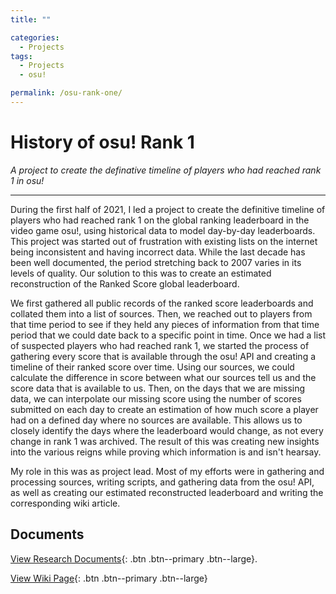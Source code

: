 ```yaml
---
title: ""

categories:
  - Projects
tags:
  - Projects
  - osu!

permalink: /osu-rank-one/
---
```


# History of osu! Rank 1

*A project to create the definative timeline of players who had reached rank 1 in osu!*

---

During the first half of 2021, I led a project to create the definitive timeline of players who had reached rank 1 on the global ranking leaderboard in the video game osu!, using historical data to model day-by-day leaderboards. This project was started out of frustration with existing lists on the internet being inconsistent and having incorrect data. While the last decade has been well documented, the period stretching back to 2007 varies in its levels of quality. Our solution to this was to create an estimated reconstruction of the Ranked Score global leaderboard.

We first gathered all public records of the ranked score leaderboards and collated them into a list of sources. Then, we reached out to players from that time period to see if they held any pieces of information from that time period that we could date back to a specific point in time. Once we had a list of suspected players who had reached rank 1, we started the process of gathering every score that is available through the osu! API and creating a timeline of their ranked score over time. Using our sources, we could calculate the difference in score between what our sources tell us and the score data that is available to us. Then, on the days that we are missing data, we can interpolate our missing score using the number of scores submitted on each day to create an estimation of how much score a player had on a defined day where no sources are available. This allows us to closely identify the days where the leaderboard would change, as not every change in rank 1 was archived. The result of this was creating new insights into the various reigns while proving which information is and isn't hearsay.

My role in this was as project lead. Most of my efforts were in gathering and processing sources, writing scripts, and gathering data from the osu! API, as well as creating our estimated reconstructed leaderboard and writing the corresponding wiki article.

## Documents
[<i class="fa fa-table"></i> View Research Documents](https://drive.google.com/drive/folders/10h2T5AT8XOpEPfb087CiFCs1amv9842t?usp=drive_link){: .btn .btn--primary .btn--large}.

[<i class="fa fa-table"></i> View Wiki Page](https://osu.ppy.sh/wiki/en/History_of_osu%21/Online_rankings/osu%21){: .btn .btn--primary .btn--large}